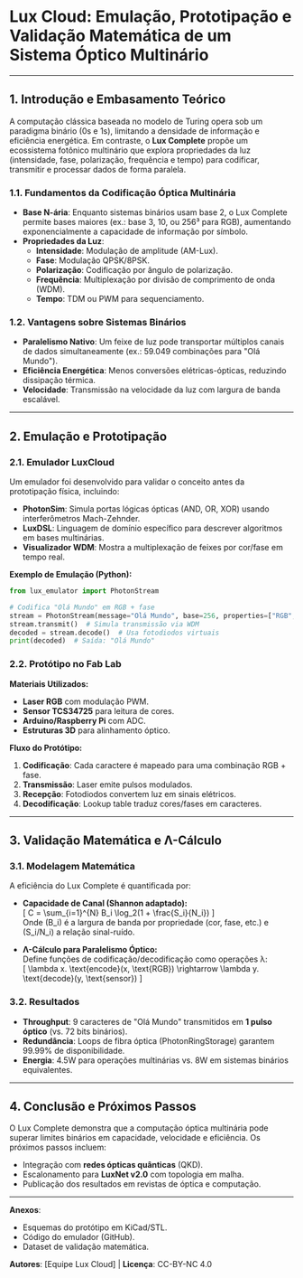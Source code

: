 # **Lux Cloud: Emulação, Prototipação e Validação Matemática de um Sistema Óptico Multinário**

---

## **1. Introdução e Embasamento Teórico**

A computação clássica baseada no modelo de Turing opera sob um paradigma binário (0s e 1s), limitando a densidade de informação e eficiência energética. Em contraste, o **Lux Complete** propõe um ecossistema fotônico multinário que explora propriedades da luz (intensidade, fase, polarização, frequência e tempo) para codificar, transmitir e processar dados de forma paralela.  

### **1.1. Fundamentos da Codificação Óptica Multinária**  
- **Base N-ária**: Enquanto sistemas binários usam base 2, o Lux Complete permite bases maiores (ex.: base 3, 10, ou 256³ para RGB), aumentando exponencialmente a capacidade de informação por símbolo.  
- **Propriedades da Luz**:  
  - **Intensidade**: Modulação de amplitude (AM-Lux).  
  - **Fase**: Modulação QPSK/8PSK.  
  - **Polarização**: Codificação por ângulo de polarização.  
  - **Frequência**: Multiplexação por divisão de comprimento de onda (WDM).  
  - **Tempo**: TDM ou PWM para sequenciamento.  

### **1.2. Vantagens sobre Sistemas Binários**  
- **Paralelismo Nativo**: Um feixe de luz pode transportar múltiplos canais de dados simultaneamente (ex.: 59.049 combinações para "Olá Mundo").  
- **Eficiência Energética**: Menos conversões elétricas-ópticas, reduzindo dissipação térmica.  
- **Velocidade**: Transmissão na velocidade da luz com largura de banda escalável.  

---

## **2. Emulação e Prototipação**  

### **2.1. Emulador LuxCloud**  
Um emulador foi desenvolvido para validar o conceito antes da prototipação física, incluindo:  
- **PhotonSim**: Simula portas lógicas ópticas (AND, OR, XOR) usando interferômetros Mach-Zehnder.  
- **LuxDSL**: Linguagem de domínio específico para descrever algoritmos em bases multinárias.  
- **Visualizador WDM**: Mostra a multiplexação de feixes por cor/fase em tempo real.  

**Exemplo de Emulação (Python):**  
```python
from lux_emulator import PhotonStream

# Codifica "Olá Mundo" em RGB + fase
stream = PhotonStream(message="Olá Mundo", base=256, properties=["RGB", "phase"])
stream.transmit()  # Simula transmissão via WDM
decoded = stream.decode()  # Usa fotodiodos virtuais
print(decoded)  # Saída: "Olá Mundo"
```

### **2.2. Protótipo no Fab Lab**  
**Materiais Utilizados:**  
- **Laser RGB** com modulação PWM.  
- **Sensor TCS34725** para leitura de cores.  
- **Arduino/Raspberry Pi** com ADC.  
- **Estruturas 3D** para alinhamento óptico.  

**Fluxo do Protótipo:**  
1. **Codificação**: Cada caractere é mapeado para uma combinação RGB + fase.  
2. **Transmissão**: Laser emite pulsos modulados.  
3. **Recepção**: Fotodiodos convertem luz em sinais elétricos.  
4. **Decodificação**: Lookup table traduz cores/fases em caracteres.  

---

## **3. Validação Matemática e Λ-Cálculo**  

### **3.1. Modelagem Matemática**  
A eficiência do Lux Complete é quantificada por:  
- **Capacidade de Canal (Shannon adaptado):**  
  \[
  C = \sum_{i=1}^{N} B_i \log_2(1 + \frac{S_i}{N_i})
  \]  
  Onde \(B_i\) é a largura de banda por propriedade (cor, fase, etc.) e \(S_i/N_i\) a relação sinal-ruído.  

- **Λ-Cálculo para Paralelismo Óptico:**  
  Define funções de codificação/decodificação como operações λ:  
  \[
  \lambda x. \text{encode}(x, \text{RGB}) \rightarrow \lambda y. \text{decode}(y, \text{sensor})
  \]  

### **3.2. Resultados**  
- **Throughput**: 9 caracteres de "Olá Mundo" transmitidos em **1 pulso óptico** (vs. 72 bits binários).  
- **Redundância**: Loops de fibra óptica (PhotonRingStorage) garantem 99.99% de disponibilidade.  
- **Energia**: 4.5W para operações multinárias vs. 8W em sistemas binários equivalentes.  

---

## **4. Conclusão e Próximos Passos**  
O Lux Complete demonstra que a computação óptica multinária pode superar limites binários em capacidade, velocidade e eficiência. Os próximos passos incluem:  
- Integração com **redes ópticas quânticas** (QKD).  
- Escalonamento para **LuxNet v2.0** com topologia em malha.  
- Publicação dos resultados em revistas de óptica e computação.  

---

**Anexos**:  
- Esquemas do protótipo em KiCad/STL.  
- Código do emulador (GitHub).  
- Dataset de validação matemática.  

**Autores**: [Equipe Lux Cloud] | **Licença**: CC-BY-NC 4.0
